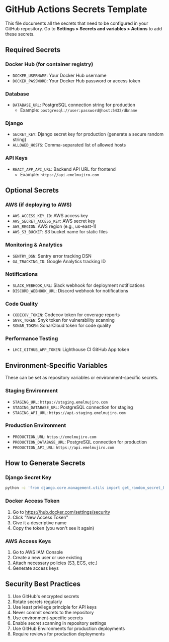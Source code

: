 # GitHub Actions Secrets Template

This file documents all the secrets that need to be configured in your GitHub repository.
Go to **Settings > Secrets and variables > Actions** to add these secrets.

## Required Secrets

### Docker Hub (for container registry)
- `DOCKER_USERNAME`: Your Docker Hub username
- `DOCKER_PASSWORD`: Your Docker Hub password or access token

### Database
- `DATABASE_URL`: PostgreSQL connection string for production
  - Example: `postgresql://user:password@host:5432/dbname`

### Django
- `SECRET_KEY`: Django secret key for production (generate a secure random string)
- `ALLOWED_HOSTS`: Comma-separated list of allowed hosts

### API Keys
- `REACT_APP_API_URL`: Backend API URL for frontend
  - Example: `https://api.emelmujiro.com`

## Optional Secrets

### AWS (if deploying to AWS)
- `AWS_ACCESS_KEY_ID`: AWS access key
- `AWS_SECRET_ACCESS_KEY`: AWS secret key
- `AWS_REGION`: AWS region (e.g., us-east-1)
- `AWS_S3_BUCKET`: S3 bucket name for static files

### Monitoring & Analytics
- `SENTRY_DSN`: Sentry error tracking DSN
- `GA_TRACKING_ID`: Google Analytics tracking ID

### Notifications
- `SLACK_WEBHOOK_URL`: Slack webhook for deployment notifications
- `DISCORD_WEBHOOK_URL`: Discord webhook for notifications

### Code Quality
- `CODECOV_TOKEN`: Codecov token for coverage reports
- `SNYK_TOKEN`: Snyk token for vulnerability scanning
- `SONAR_TOKEN`: SonarCloud token for code quality

### Performance Testing
- `LHCI_GITHUB_APP_TOKEN`: Lighthouse CI GitHub App token

## Environment-Specific Variables

These can be set as repository variables or environment-specific secrets.

### Staging Environment
- `STAGING_URL`: `https://staging.emelmujiro.com`
- `STAGING_DATABASE_URL`: PostgreSQL connection for staging
- `STAGING_API_URL`: `https://api-staging.emelmujiro.com`

### Production Environment
- `PRODUCTION_URL`: `https://emelmujiro.com`
- `PRODUCTION_DATABASE_URL`: PostgreSQL connection for production
- `PRODUCTION_API_URL`: `https://api.emelmujiro.com`

## How to Generate Secrets

### Django Secret Key
```bash
python -c 'from django.core.management.utils import get_random_secret_key; print(get_random_secret_key())'
```

### Docker Access Token
1. Go to https://hub.docker.com/settings/security
2. Click "New Access Token"
3. Give it a descriptive name
4. Copy the token (you won't see it again)

### AWS Access Keys
1. Go to AWS IAM Console
2. Create a new user or use existing
3. Attach necessary policies (S3, ECS, etc.)
4. Generate access keys

## Security Best Practices

1. Use GitHub's encrypted secrets
2. Rotate secrets regularly
3. Use least privilege principle for API keys
4. Never commit secrets to the repository
5. Use environment-specific secrets
6. Enable secret scanning in repository settings
7. Use GitHub Environments for production deployments
8. Require reviews for production deployments